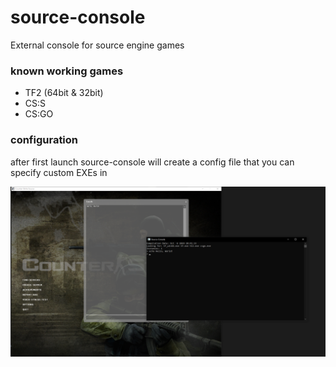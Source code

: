 # source-console
External console for source engine games 

### known working games ###
- TF2 (64bit & 32bit)
- CS:S
- CS:GO

### configuration ###
after first launch source-console will create a config file that you can specify custom EXEs in

![Epic FAIL!](https://github.com/olexon/source-console/blob/main/resources/screenshot1.png?raw=true)
